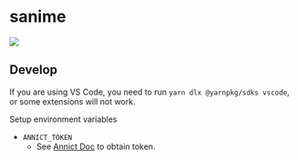# sanime

![](https://img.shields.io/badge/code%20quality-needs%20refactoring-critical)

## Develop

If you are using VS Code, you need to run `yarn dlx @yarnpkg/sdks vscode`, or some extensions will not work.

Setup environment variables

-   `ANNICT_TOKEN`
    -   See [Annict Doc](https://developers.annict.com/docs/authentication/personal-access-token) to obtain token.
